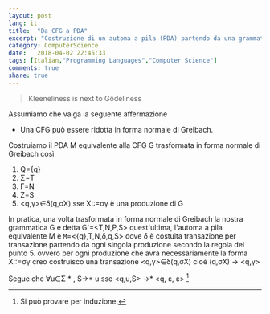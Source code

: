 ```yaml
---
layout: post
lang: it
title:  "Da CFG a PDA"
excerpt: "Costruzione di un automa a pila (PDA) partendo da una grammatica CF"
category: ComputerScience
date:   2018-04-02 22:45:33
tags: [Italian,"Programming Languages","Computer Science"]
comments: true
share: true
---
```


> Kleeneliness is next to Gödeliness 


Assumiamo che valga la seguente affermazione

* Una CFG può essere ridotta in forma normale di Greibach.

Costruiamo il PDA M equivalente alla CFG G trasformata in forma normale di Greibach così

1. Q={q}
2. &Sigma;=T
3. &Gamma;=N
4. Z=S
5. <q,&gamma;>&isin;&delta;(q,&sigma;X) sse X::=&sigma;&gamma; è una produzione di G

In pratica, una volta trasformata in forma normale di Greibach la nostra grammatica G e detta G'=<T,N,P,S> quest'ultima, l'automa a pila equivalente M è
`M`=<{q},T,N,&delta;,q,S> dove &delta; è costuita transazione per transazione partendo da ogni singola produzione secondo la regola del punto 5. ovvero per ogni produzione che avrà necessariamente la forma X::=&sigma;&gamma; creo costruisco una transazione <q,&gamma;>&isin;&delta;(q,&sigma;X)  cioè (q,&sigma;X) -> <q,&gamma;>

Segue che &forall;u&isin;&Sigma; * , S->* u sse <q,u,S> ->* <q, &epsilon;, &epsilon;> [^footnote1]


[^footnote1]: Si può provare per induzione.
